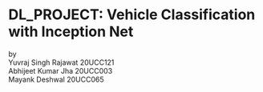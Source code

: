 # DL_PROJECT: Vehicle Classification with Inception Net
by <br>
  Yuvraj Singh Rajawat       20UCC121 <br>
  Abhijeet Kumar Jha         20UCC003 <br>
  Mayank Deshwal             20UCC065 <br>
